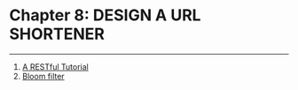 # Chapter 8: DESIGN A URL SHORTENER

---

1. [A RESTful Tutorial](https://restapitutorial.com/index.html)
2. [Bloom filter](https://en.wikipedia.org/wiki/Bloom_filter)

